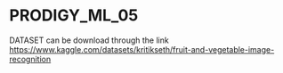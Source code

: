 # PRODIGY_ML_05

DATASET can be download through the link
https://www.kaggle.com/datasets/kritikseth/fruit-and-vegetable-image-recognition
